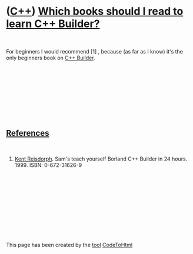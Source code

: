 



 

 

 

 

 

([C++](Cpp.md)) [Which books should I read to learn C++ Builder?](CppBuilderBooks.md)
=======================================================================================

 

For beginners I would recommend \[1\] , because (as far as I know) it's
the only beginners book on [C++ Builder](CppBuilder.md).

 

 

 

 

 

[References](CppReferences.md)
-------------------------------

 

1.  [Kent Reisdorph](CppKentReisdorph.md). Sam's teach yourself Borland
    C++ Builder in 24 hours. 1999. ISBN: 0-672-31626-9

 

 

 

 

 





 




This page has been created by the [tool](Tools.md)
[CodeToHtml](ToolCodeToHtml.md)

